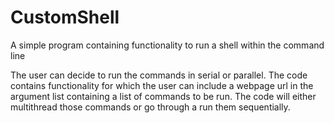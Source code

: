 # CustomShell
A simple program containing functionality to run a shell within the command line

The user can decide to run the commands in serial or parallel. The code contains functionality for which the user can include a webpage url in the argument list containing a list of commands to be run. The code will either multithread those commands or go through a run them sequentially.

